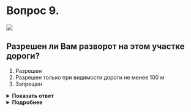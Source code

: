 # Вопрос 9.

![](https://s.drom.ru/i24227/pdd/tickets/2016/1542608362.jpg)

## Разрешен ли Вам разворот на этом участке дороги?

1. Разрешен
2. Разрешен только при видимости дороги не менее 100 м
3. Запрещен

<details>
<summary><b>Показать ответ</b></summary>
Правильный ответ: 2
</details>
<details>
<summary><b>Подробнее</b></summary>
По ходу Вашего движения дорога делает поворот направо. Разворот разрешён только при видимости дороги более 100 м.
(Пункт 8.11 ПДД)
</details>